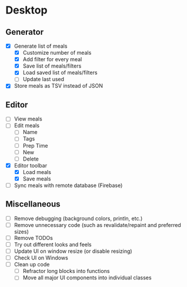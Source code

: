 # Desktop

## Generator
- [X] Generate list of meals
    - [X] Customize number of meals
    - [X] Add filter for every meal
    - [X] Save list of meals/filters
    - [X] Load saved list of meals/filters
    - [ ] Update last used
- [X] Store meals as TSV instead of JSON

## Editor
- [ ] View meals
- [ ] Edit meals
  - [ ] Name
  - [ ] Tags
  - [ ] Prep Time
  - [ ] New
  - [ ] Delete 
- [X] Editor toolbar
  - [X] Load meals
  - [X] Save meals
- [ ] Sync meals with remote database (Firebase)

## Miscellaneous
- [ ] Remove debugging (background colors, println, etc.)
- [ ] Remove unnecessary code (such as revalidate/repaint and preferred sizes) 
- [ ] Remove TODOs
- [ ] Try out different looks and feels
- [ ] Update UI on window resize (or disable resizing)
- [ ] Check UI on Windows
- [ ] Clean up code
  - [ ] Refractor long blocks into functions
  - [ ] Move all major UI components into individual classes

